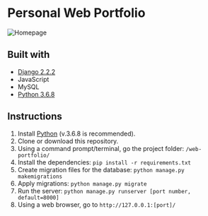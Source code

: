 # Personal Web Portfolio
![Homepage](https://raw.githubusercontent.com/seeej/web-portfolio/production/static/assets/images/homepage-latest.png)

## Built with
* [Django 2.2.2](https://www.djangoproject.com/)
* JavaScript
* MySQL
* [Python 3.6.8](https://www.python.org/)

## Instructions
1. Install [Python](https://www.python.org/) (v.3.6.8 is recommended).
1. Clone or download this repository.
1. Using a command prompt/terminal, go the project folder: `/web-portfolio/`
1. Install the dependencies:
`pip install -r requirements.txt`
1. Create migration files for the database:
`python manage.py makemigrations`
1. Apply migrations:
 `python manage.py migrate`
1. Run the server:
`python manage.py runserver [port number, default=8000]`
1. Using a web browser, go to `http://127.0.0.1:[port]/`

